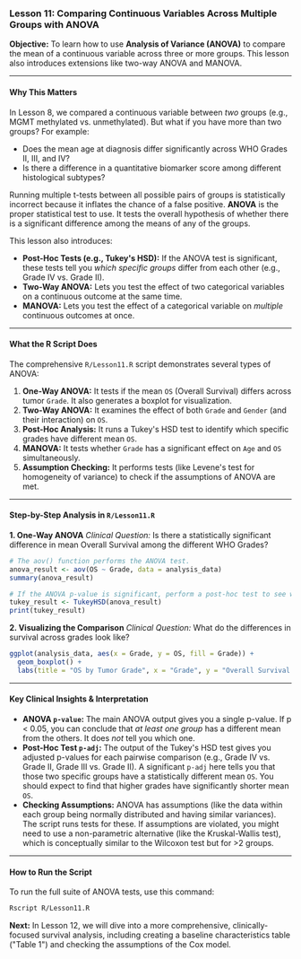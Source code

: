 ### Lesson 11: Comparing Continuous Variables Across Multiple Groups with ANOVA

**Objective:** To learn how to use **Analysis of Variance (ANOVA)** to compare the mean of a continuous variable across three or more groups. This lesson also introduces extensions like two-way ANOVA and MANOVA.

---

#### **Why This Matters**

In Lesson 8, we compared a continuous variable between *two* groups (e.g., MGMT methylated vs. unmethylated). But what if you have more than two groups? For example:

*   Does the mean age at diagnosis differ significantly across WHO Grades II, III, and IV?
*   Is there a difference in a quantitative biomarker score among different histological subtypes?

Running multiple t-tests between all possible pairs of groups is statistically incorrect because it inflates the chance of a false positive. **ANOVA** is the proper statistical test to use. It tests the overall hypothesis of whether there is a significant difference among the means of any of the groups.

This lesson also introduces:
*   **Post-Hoc Tests (e.g., Tukey's HSD):** If the ANOVA test is significant, these tests tell you *which specific groups* differ from each other (e.g., Grade IV vs. Grade II).
*   **Two-Way ANOVA:** Lets you test the effect of two categorical variables on a continuous outcome at the same time.
*   **MANOVA:** Lets you test the effect of a categorical variable on *multiple* continuous outcomes at once.

---

#### **What the R Script Does**

The comprehensive `R/Lesson11.R` script demonstrates several types of ANOVA:

1.  **One-Way ANOVA:** It tests if the mean `OS` (Overall Survival) differs across tumor `Grade`. It also generates a boxplot for visualization.
2.  **Two-Way ANOVA:** It examines the effect of both `Grade` and `Gender` (and their interaction) on `OS`.
3.  **Post-Hoc Analysis:** It runs a Tukey's HSD test to identify which specific grades have different mean `OS`.
4.  **MANOVA:** It tests whether `Grade` has a significant effect on `Age` and `OS` simultaneously.
5.  **Assumption Checking:** It performs tests (like Levene's test for homogeneity of variance) to check if the assumptions of ANOVA are met.

---

#### **Step-by-Step Analysis in `R/Lesson11.R`**

**1. One-Way ANOVA**
*Clinical Question:* Is there a statistically significant difference in mean Overall Survival among the different WHO Grades?
```r
# The aov() function performs the ANOVA test.
anova_result <- aov(OS ~ Grade, data = analysis_data)
summary(anova_result)

# If the ANOVA p-value is significant, perform a post-hoc test to see which groups differ.
tukey_result <- TukeyHSD(anova_result)
print(tukey_result)
```

**2. Visualizing the Comparison**
*Clinical Question:* What do the differences in survival across grades look like?
```r
ggplot(analysis_data, aes(x = Grade, y = OS, fill = Grade)) +
  geom_boxplot() +
  labs(title = "OS by Tumor Grade", x = "Grade", y = "Overall Survival (days)")
```

---

#### **Key Clinical Insights & Interpretation**

*   **ANOVA `p-value`:** The main ANOVA output gives you a single p-value. If p < 0.05, you can conclude that *at least one group* has a different mean from the others. It does *not* tell you which one.
*   **Post-Hoc Test `p-adj`:** The output of the Tukey's HSD test gives you adjusted p-values for each pairwise comparison (e.g., Grade IV vs. Grade II, Grade III vs. Grade II). A significant `p-adj` here tells you that those two specific groups have a statistically different mean `OS`. You should expect to find that higher grades have significantly shorter mean `OS`.
*   **Checking Assumptions:** ANOVA has assumptions (like the data within each group being normally distributed and having similar variances). The script runs tests for these. If assumptions are violated, you might need to use a non-parametric alternative (like the Kruskal-Wallis test), which is conceptually similar to the Wilcoxon test but for >2 groups.

---

#### **How to Run the Script**

To run the full suite of ANOVA tests, use this command:

```bash
Rscript R/Lesson11.R
```

**Next:** In Lesson 12, we will dive into a more comprehensive, clinically-focused survival analysis, including creating a baseline characteristics table ("Table 1") and checking the assumptions of the Cox model.


